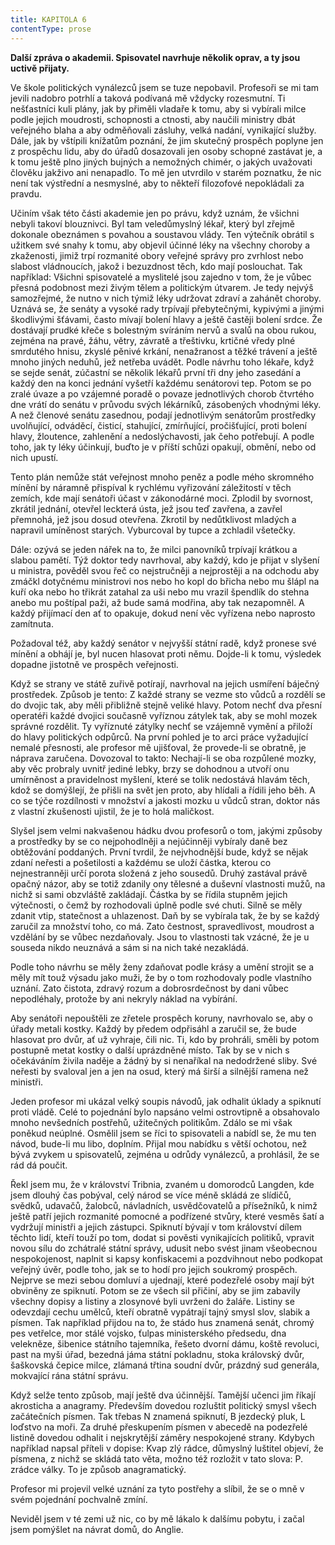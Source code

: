```yaml
---
title: KAPITOLA 6
contentType: prose
---
```


**Další zpráva o akademii. Spisovatel navrhuje několik oprav, a ty jsou uctivě přijaty.**

Ve škole politických vynálezců jsem se tuze nepobavil. Profesoři se mi tam jevili nadobro potrhlí a taková podívaná mě vždycky rozesmutní. Ti nešťastníci kuli plány, jak by přiměli vladaře k tomu, aby si vybírali milce podle jejich moudrosti, schopnosti a ctnosti, aby naučili ministry dbát veřejného blaha a aby odměňovali zásluhy, velká nadání, vynikající služby. Dále, jak by vštípili knížatům poznání, že jim skutečný prospěch poplyne jen z prospěchu lidu, aby do úřadů dosazovali jen osoby schopné zastávat je, a k tomu ještě plno jiných bujných a nemožných chimér, o jakých uvažovati člověku jakživo ani nenapadlo. To mě jen utvrdilo v starém poznatku, že nic není tak výstřední a nesmyslné, aby to někteří filozofové nepokládali za pravdu.

Učiním však této části akademie jen po právu, když uznám, že všichni nebyli takoví blouznivci. Byl tam veledůmyslný lékař, který byl zřejmě dokonale obeznámen s povahou a soustavou vlády. Ten výtečník obrátil s užitkem své snahy k tomu, aby objevil účinné léky na všechny choroby a zkaženosti, jimiž trpí rozmanité obory veřejné správy pro zvrhlost nebo slabost vládnoucích, jakož i bezuzdnost těch, kdo mají poslouchat. Tak například: Všichni spisovatelé a myslitelé jsou zajedno v tom, že je vůbec přesná podobnost mezi živým tělem a politickým útvarem. Je tedy nejvýš samozřejmé, že nutno v nich týmiž léky udržovat zdraví a zahánět choroby. Uznává se, že senáty a vysoké rady trpívají přebytečnými, kypivými a jinými škodlivými šťávami, často mívají bolení hlavy a ještě častěji bolení srdce. Že dostávají prudké křeče s bolestným svíráním nervů a svalů na obou rukou, zejména na pravé, žáhu, větry, závratě a třeštivku, krtičné vředy plné smrdutého hnisu, zkyslé pěnivé krkání, nenažranost a těžké trávení a ještě mnoho jiných neduhů, jež netřeba uvádět. Podle návrhu toho lékaře, když se sejde senát, zúčastní se několik lékařů první tři dny jeho zasedání a každý den na konci jednání vyšetří každému senátorovi tep. Potom se po zralé úvaze a po vzájemné poradě o povaze jednotlivých chorob čtvrtého dne vrátí do senátu v průvodu svých lékárníků, zásobených vhodnými léky. A než členové senátu zasednou, podají jednotlivým senátorům prostředky uvolňující, odváděcí, čisticí, stahující, zmírňující, pročišťující, proti bolení hlavy, žloutence, zahlenění a nedoslýchavosti, jak čeho potřebují. A podle toho, jak ty léky účinkují, buďto je v příští schůzi opakují, obmění, nebo od nich upustí.

Tento plán nemůže stát veřejnost mnoho peněz a podle mého skromného mínění by náramně přispíval k rychlému vyřizování záležitostí v těch zemích, kde mají senátoři účast v zákonodárné moci. Zplodil by svornost, zkrátil jednání, otevřel leckterá ústa, jež jsou teď zavřena, a zavřel přemnohá, jež jsou dosud otevřena. Zkrotil by nedůtklivost mladých a napravil umíněnost starých. Vyburcoval by tupce a zchladil všetečky.

Dále: ozývá se jeden nářek na to, že milci panovníků trpívají krátkou a slabou pamětí. Týž doktor tedy navrhoval, aby každý, kdo je přijat v slyšení u ministra, pověděl svou řeč co nejstručněji a nejprostěji a na odchodu aby zmáčkl dotyčnému ministrovi nos nebo ho kopl do břicha nebo mu šlápl na kuří oka nebo ho třikrát zatahal za uši nebo mu vrazil špendlík do stehna anebo mu poštípal paži, až bude samá modřina, aby tak nezapomněl. A každý přijímací den ať to opakuje, dokud není věc vyřízena nebo naprosto zamítnuta.

Požadoval též, aby každý senátor v nejvyšší státní radě, když pronese své mínění a obhájí je, byl nucen hlasovat proti němu. Dojde-li k tomu, výsledek dopadne jistotně ve prospěch veřejnosti.

Když se strany ve státě zuřivě potírají, navrhoval na jejich usmíření báječný prostředek. Způsob je tento: Z každé strany se vezme sto vůdců a rozdělí se do dvojic tak, aby měli přibližně stejně veliké hlavy. Potom nechť dva přesní operatéři každé dvojici současně vyříznou zátylek tak, aby se mohl mozek správné rozdělit. Ty vyříznuté zátylky nechť se vzájemně vymění a přiloží do hlavy politických odpůrců. Na první pohled je to arci práce vyžadující nemalé přesnosti, ale profesor mě ujišťoval, že provede-li se obratně, je náprava zaručena. Dovozoval to takto: Nechají\-li se oba rozpůlené mozky, aby věc probraly uvnitř jediné lebky, brzy se dohodnou a utvoří onu umírněnost a pravidelnost myšlení, které se tolik nedostává hlavám těch, kdož se domýšlejí, že přišli na svět jen proto, aby hlídali a řídili jeho běh. A co se týče rozdílnosti v množství a jakosti mozku u vůdců stran, doktor nás z vlastní zkušenosti ujistil, že je to holá maličkost.

Slyšel jsem velmi nakvašenou hádku dvou profesorů o tom, jakými způsoby a prostředky by se co nejpohodlněji a nejúčinněji vybíraly daně bez obtěžování poddaných. První tvrdil, že nejvhodnější bude, když se nějak zdaní neřesti a pošetilosti a každému se uloží částka, kterou co nejnestranněji určí porota složená z jeho sousedů. Druhý zastával právě opačný názor, aby se totiž zdanily ony tělesné a duševní vlastnosti mužů, na nichž si sami obzvláště zakládají. Částka by se řídila stupněm jejich výtečnosti, o čemž by rozhodovali úplně podle své chuti. Silně se měly zdanit vtip, statečnost a uhlazenost. Daň by se vybírala tak, že by se každý zaručil za množství toho, co má. Zato čestnost, spravedlivost, moudrost a vzdělání by se vůbec nezdaňovaly. Jsou to vlastnosti tak vzácné, že je u souseda nikdo neuznává a sám si na nich také nezakládá.

Podle toho návrhu se měly ženy zdaňovat podle krásy a umění strojit se a měly mít touž výsadu jako muži, že by o tom rozhodovaly podle vlastního uznání. Zato čistota, zdravý rozum a dobrosrdečnost by dani vůbec nepodléhaly, protože by ani nekryly náklad na vybírání.

Aby senátoři nepouštěli ze zřetele prospěch koruny, navrhovalo se, aby o úřady metali kostky. Každý by předem odpřisáhl a zaručil se, že bude hlasovat pro dvůr, ať už vyhraje, čili nic. Ti, kdo by prohráli, směli by potom postupně metat kostky o další uprázdněné místo. Tak by se v nich s očekáváním živila naděje a žádný by si nenaříkal na nedodržené sliby. Své neřesti by svaloval jen a jen na osud, který má širší a silnější ramena než ministři.

Jeden profesor mi ukázal velký soupis návodů, jak odhalit úklady a spiknutí proti vládě. Celé to pojednání bylo napsáno velmi ostrovtipně a obsahovalo mnoho nevšedních postřehů, užitečných politikům. Zdálo se mi však poněkud neúplné. Osmělil jsem se říci to spisovateli a nabídl se, že mu ten návod, bude-li mu libo, doplním. Přijal mou nabídku s větší ochotou, než bývá zvykem u spisovatelů, zejména u odrůdy vynálezců, a prohlásil, že se rád dá poučit.

Řekl jsem mu, že v království Tribnia, zvaném u domorodců Langden, kde jsem dlouhý čas pobýval, celý národ se více méně skládá ze slídičů, svědků, udavačů, žalobců, návladních, usvědčovatelů a přísežníků, k nimž ještě patří jejich rozmanité pomocné a podřízené stvůry, které vesměs šatí a vydržují ministři a jejich zástupci. Spiknutí bývají v tom království dílem těchto lidí, kteří touží po tom, dodat si pověsti vynikajících politiků, vpravit novou sílu do zchátralé státní správy, udusit nebo svést jinam všeobecnou nespokojenost, naplnit si kapsy konfiskacemi a pozdvihnout nebo podkopat veřejný úvěr, podle toho, jak se to hodí pro jejich soukromý prospěch. Nejprve se mezi sebou domluví a ujednají, které podezřelé osoby mají být obviněny ze spiknutí. Potom se ze všech sil přičiní, aby se jim zabavily všechny dopisy a listiny a zlosynové byli uvrženi do žaláře. Listiny se odevzdají cechu umělců, kteří obratně vypátrají tajný smysl slov, slabik a písmen. Tak například přijdou na to, že stádo hus znamená senát, chromý pes vetřelce, mor stálé vojsko, ťulpas ministerského předsedu, dna velekněze, šibenice státního tajemníka, řešeto dvorní dámu, koště revoluci, past na myši úřad, bezedná jáma státní pokladnu, stoka královský dvůr, šaškovská čepice milce, zlámaná třtina soudní dvůr, prázdný sud generála, mokvající rána státní správu.

Když selže tento způsob, mají ještě dva účinnější. Tamější učenci jim říkají akrosticha a anagramy. Především dovedou rozluštit politický smysl všech začátečních písmen. Tak třebas N znamená spiknutí, B jezdecký pluk, L loďstvo na moři. Za druhé přeskupením písmen v abecedě na podezřelé listině dovedou odhalit i nejskrytější záměry nespokojené strany. Kdybych například napsal příteli v dopise: Kvap zlý rádce, důmyslný luštitel objeví, že písmena, z nichž se skládá tato věta, možno též rozložit v tato slova: P. zrádce války. To je způsob anagramatický.

Profesor mi projevil velké uznání za tyto postřehy a slíbil, že se o mně v svém pojednání pochvalně zmíní.

Neviděl jsem v té zemi už nic, co by mě lákalo k dalšímu pobytu, i začal jsem pomýšlet na návrat domů, do Anglie.
